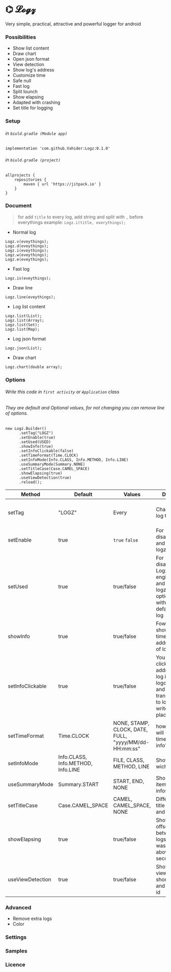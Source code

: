 # ⌬ 𝓛𝓸𝓰𝔃
Very simple, practical, attractive and powerful logger for android

### Possibilities
- Show list content
- Draw chart
- Open json format
- View detection
- Show log's address
- Customize time
- Safe null
- Fast log
- Split lounch
- Show elapsing
- Adapted with crashing
- Set title for logging

### Setup
###### in `biuld.gradle (Module app)`
```
implementation 'com.github.Vahider:Logz:0.1.0'
```
###### in `biuld.gradle (project)`
```
allprojects {
    repositories {
        maven { url 'https://jitpack.io' }
    }
}
```

### Document
> for add `title` to every log, add string and split with `,` before everythings example: `Logz.i(title, everythings);`
- Normal log
```
Logz.v(eveythings);
Logz.d(eveythings);
Logz.i(eveythings);
Logz.w(eveythings);
Logz.e(eveythings);
```
- Fast log
```
Logz.is(eveythings);
```
- Draw line
```
Logz.line(eveythings);
```
- Log list content
```
Logz.list(List);
Logz.list(Array);
Logz.list(Set);
Logz.list(Map);
```
- Log json format
```
Logz.json(List);
```
- Draw chart
```
Logz.chart(double array);
```


### Options
###### Write this code in `first activity` or `Application` class
###### They are default and Optional values, for not changing you can remove line of options.
```
new Logz.Builder()
      .setTag("LOGZ")
      .setEnable(true)
      .setUsed(USED)
      .showInfo(true)
      .setInfoClickable(false)
      .setTimeFormat(Time.CLOCK)
      .setInfoMode(Info.CLASS, Info.METHOD, Info.LINE)
      .useSummaryMode(Summary.NONE)
      .setTitleCase(Case.CAMEL_SPACE)
      .showElapsing(true)
      .useViewDetection(true)
      .reload();
```

Method | Default | Values | Desc | Usage 
---|---|---|---|---
setTag | "LOGZ" | Every | Change log tag | For following logs in Logcat, More desc in Continue(Settings)
setEnable | true | `true` `false` | For disable and hide logz | set false when release issue
setUsed | true | true/false | For disable Logz engine and use logz options with default log | when use very much logs (monitoring) and want to fastest log
showInfo | true | true/false | Fow showing time and address of log | true when you want see info of logs
setInfoClickable | true | true/false | You can click on address log in logcat and transform to log writed place | Everytime
setTimeFormat | Time.CLOCK | NONE, STAMP, CLOCK, DATE, FULL, "yyyy/MM/dd-HH:mm:ss" | how you will see time of info? | Everytime
setInfoMode | Info.CLASS, Info.METHOD, Info.LINE | FILE, CLASS, METHOD, LINE | Show wich info? | Everytime
useSummaryMode | Summary.START | START, END, NONE | Shortly item of infos | When every info longest from 20 char
setTitleCase | Case.CAMEL_SPACE | CAMEL, CAMEL_SPACE, NONE | Difference title style and log | Everytime
showElapsing | true | true/false | Show offset between logs if was above 3 secounds  | Everytime
useViewDetection | true | true/false | Show views shortly and with id | Everytime

### Advanced
- Remove extra logs
- Color

### Settings

### Samples

### Licence

